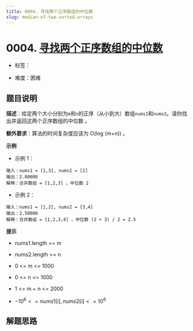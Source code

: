 ```yaml
---
title: 0004. 寻找两个正序数组的中位数
slug: median-of-two-sorted-arrays
---
```


# 0004.  [寻找两个正序数组的中位数](https://leetcode.cn/problems/median-of-two-sorted-arrays/)

* 标签：

* 难度：困难

## 题目说明

**描述**：给定两个大小分别为`m`和`n`的正序（从小到大）数组`nums1`和`nums2`。请你找出并返回这两个正序数组的中位数 。

**额外要求**：算法的时间复杂度应该为 O(log (m+n)) 。

**示例**

* 示例 1：

```text
输入：nums1 = [1,3], nums2 = [2]
输出：2.00000
解释：合并数组 = [1,2,3] ，中位数 2
```

* 示例 2：

```text
输入：nums1 = [1,2], nums2 = [3,4]
输出：2.50000
解释：合并数组 = [1,2,3,4] ，中位数 (2 + 3) / 2 = 2.5
```

**提示**

* nums1.length == m

* nums2.length == n

* 0 <= m <= 1000

* 0 <= n <= 1000

* 1 <= m + n <= 2000

* $-10^6 <= nums1[i], nums2[i] <= 10^6$

## 解题思路
